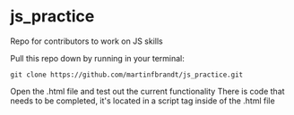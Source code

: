# js_practice
Repo for contributors to work on JS skills


Pull this repo down by running in your terminal:

```git clone https://github.com/martinfbrandt/js_practice.git```


Open the .html file and test out the current functionality
There is code that needs to be completed, it's located in a script tag inside of the .html file
